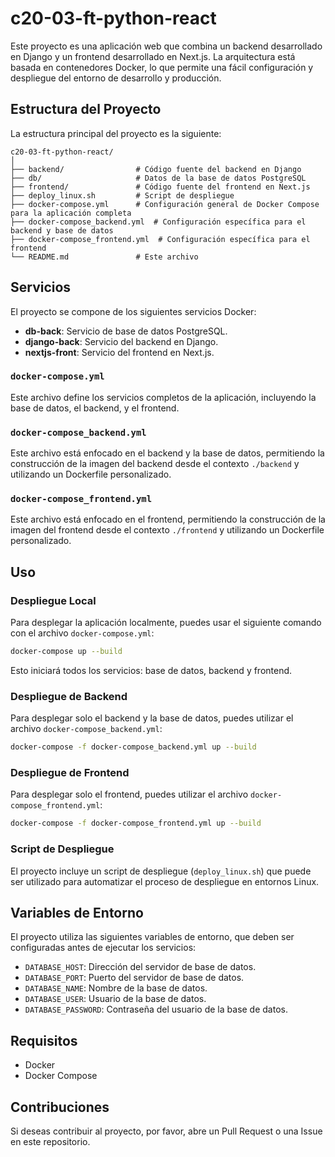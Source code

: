 # c20-03-ft-python-react

Este proyecto es una aplicación web que combina un backend desarrollado en Django y un frontend desarrollado en Next.js. La arquitectura está basada en contenedores Docker, lo que permite una fácil configuración y despliegue del entorno de desarrollo y producción.

## Estructura del Proyecto

La estructura principal del proyecto es la siguiente:

```
c20-03-ft-python-react/
│
├── backend/                # Código fuente del backend en Django
├── db/                     # Datos de la base de datos PostgreSQL
├── frontend/               # Código fuente del frontend en Next.js
├── deploy_linux.sh         # Script de despliegue
├── docker-compose.yml      # Configuración general de Docker Compose para la aplicación completa
├── docker-compose_backend.yml  # Configuración específica para el backend y base de datos
├── docker-compose_frontend.yml  # Configuración específica para el frontend
└── README.md               # Este archivo
```

## Servicios

El proyecto se compone de los siguientes servicios Docker:

- **db-back**: Servicio de base de datos PostgreSQL.
- **django-back**: Servicio del backend en Django.
- **nextjs-front**: Servicio del frontend en Next.js.

### `docker-compose.yml`

Este archivo define los servicios completos de la aplicación, incluyendo la base de datos, el backend, y el frontend.

### `docker-compose_backend.yml`

Este archivo está enfocado en el backend y la base de datos, permitiendo la construcción de la imagen del backend desde el contexto `./backend` y utilizando un Dockerfile personalizado.

### `docker-compose_frontend.yml`

Este archivo está enfocado en el frontend, permitiendo la construcción de la imagen del frontend desde el contexto `./frontend` y utilizando un Dockerfile personalizado.

## Uso

### Despliegue Local

Para desplegar la aplicación localmente, puedes usar el siguiente comando con el archivo `docker-compose.yml`:

```bash
docker-compose up --build
```

Esto iniciará todos los servicios: base de datos, backend y frontend.

### Despliegue de Backend

Para desplegar solo el backend y la base de datos, puedes utilizar el archivo `docker-compose_backend.yml`:

```bash
docker-compose -f docker-compose_backend.yml up --build
```

### Despliegue de Frontend

Para desplegar solo el frontend, puedes utilizar el archivo `docker-compose_frontend.yml`:

```bash
docker-compose -f docker-compose_frontend.yml up --build
```

### Script de Despliegue

El proyecto incluye un script de despliegue (`deploy_linux.sh`) que puede ser utilizado para automatizar el proceso de despliegue en entornos Linux.

## Variables de Entorno

El proyecto utiliza las siguientes variables de entorno, que deben ser configuradas antes de ejecutar los servicios:

- `DATABASE_HOST`: Dirección del servidor de base de datos.
- `DATABASE_PORT`: Puerto del servidor de base de datos.
- `DATABASE_NAME`: Nombre de la base de datos.
- `DATABASE_USER`: Usuario de la base de datos.
- `DATABASE_PASSWORD`: Contraseña del usuario de la base de datos.

## Requisitos

- Docker
- Docker Compose

## Contribuciones

Si deseas contribuir al proyecto, por favor, abre un Pull Request o una Issue en este repositorio.
